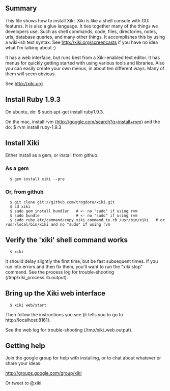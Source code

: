 ## Summary

This file shows how to install Xiki.  Xiki is like a shell console with GUI features.  It is also a glue language.  It ties together many of the things we developers use.  Such as shell commands, code, files, directories, notes, urls, database queries, and many other things.  It accomplishes this by using a wiki-ish text syntax.  See http://xiki.org/screencasts if you have no idea what I'm talking about :)

It has a web interface, but runs best from a Xiki-enabled text editor.  It has menus for quickly getting started with using various tools and libraries.  Also you can easily create your own menus, in about ten different ways.  Many of them will seem obvious.

See http://xiki.org

## Install Ruby 1.9.3

On ubuntu, do: $ sudo apt-get install ruby1.9.3.

On the mac, install rvm (http://google.com/search?q=install+rvm) and the do: $ rvm install ruby-1.9.3

## Install Xiki

Either install as a gem, or install from github.

### As a gem

      $ gem install xiki --pre

### Or, from github

      $ git clone git://github.com/trogdoro/xiki.git
      $ cd xiki
      $ sudo gem install bundler   # <- no "sudo" if using rvm
      $ sudo bundle                # <- no "sudo" if using rvm
      $ sudo ruby etc/command/copy_xiki_command_to.rb /usr/bin/xiki   # or /usr/local/bin/xiki and no "sudo" if using rvm

## Verify the 'xiki' shell command works

      $ xiki

It should delay slightly the first time, but be fast subsequent
times.  If you run into errors and then fix them, you'll want to
run the "xiki stop" command.  See the process log for
trouble-shooting (/tmp/xiki_process.rb.output).

## Bring up the Xiki web interface

      $ xiki web/start

Then follow the instructions you see (it tells you to go to http://localhost:8161).

See the web log for trouble-shooting (/tmp/xiki_web.output).

## Getting help

Join the google group for help with installing, or to chat about
whatever or share your ideas:

http://groups.google.com/group/xiki

Or tweet to @xiki.
